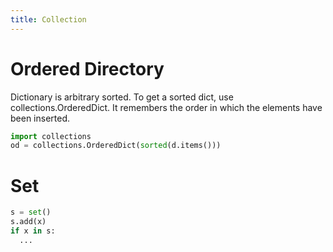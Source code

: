 ```yaml
---
title: Collection
---
```



Ordered Directory
=================

Dictionary is arbitrary sorted.
To get a sorted dict, use collections.OrderedDict.
It remembers the order in which the elements have been inserted.

```python
import collections
od = collections.OrderedDict(sorted(d.items()))
```

Set
====

```python
s = set()
s.add(x)
if x in s:
  ...
```
